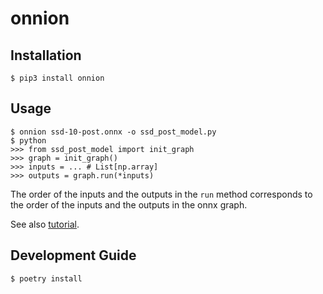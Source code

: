 # onnion

## Installation

```
$ pip3 install onnion
```

## Usage

```
$ onnion ssd-10-post.onnx -o ssd_post_model.py
$ python
>>> from ssd_post_model import init_graph
>>> graph = init_graph()
>>> inputs = ... # List[np.array]
>>> outputs = graph.run(*inputs)
```

The order of the inputs and the outputs in the `run` method corresponds to the order of the inputs and the outputs in the onnx graph.

See also [tutorial](https://github.com/Idein/onnion/tree/master#tutorial).

## Development Guide

```
$ poetry install
```
